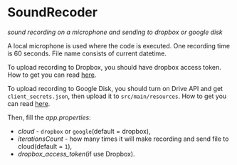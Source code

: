 # SoundRecoder
_sound recording on a microphone and sending to dropbox or google disk_

A local microphone is used where the code is executed. One recording time is 60 seconds. File name consists of current datetime.

To upload recording to Dropbox, you should have dropbox access token. How to get you can read [here](https://github.com/dropbox/dropbox-sdk-java).

To upload recording to Google Disk, you should turn on Drive API and get `client_secrets.json`, then upload it to `src/main/resources`. How to get you can read [here](https://developers.google.com/drive/api/v3/quickstart/java).


Then, fill the _app.properties_: 
- _cloud_ - `dropbox` or `google`(default = dropbox), 
- _iterationsCount_ - how many times it will make recording and send file to cloud(default = `1`),
- _dropbox_access_token_(if use Dropbox). 